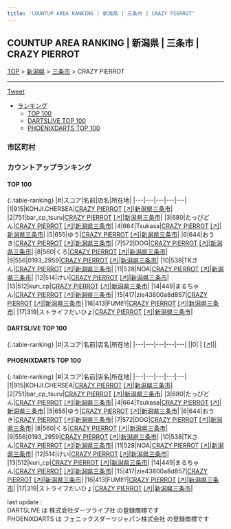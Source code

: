 ```yaml
---
title: 'COUNTUP AREA RANKING | 新潟県 | 三条市 | CRAZY PIERROT'
---
```

## COUNTUP AREA RANKING | 新潟県 | 三条市 | CRAZY PIERROT

[TOP](/darts/rank/) > [新潟県](/darts/rank/新潟県/) > [三条市](/darts/rank/新潟県/三条市/) > CRAZY PIERROT

___

<a href="https://twitter.com/share?ref_src=twsrc%5Etfw" data-text="COUNTUP AREA RANKING | 新潟県三条市CRAZY PIERROT" class="twitter-share-button" data-hashtags="DARTSLIVE,PHOENIXDARTS,darts,ダーツ" data-show-count="false">Tweet</a>

* [ランキング](#カウントアップランキング)
    * [TOP 100](#top-100)
    * [DARTSLIVE TOP 100](#dartslive-top-100)
    * [PHOENIXDARTS TOP 100](#phoenixdarts-top-100)

### 市区町村

<ul>

</ul>

### カウントアップランキング

#### TOP 100



{:.table-ranking}
|#|スコア|名前|店名|所在地|
|---|---|---|---|---|
|1|915|<span class="rank-name-pd">KOHJI.CHERSEA</span>|<a href="/darts/rank/shops/91716.html">CRAZY PIERROT</a> <a href="https://vs.phoenixdarts.com/jp/shop/shopDetailInfo/s_91716?s_seq=91716">[↗]</a>|<a href="/darts/rank/新潟県/三条市">新潟県三条市</a>|
|2|751|<span class="rank-name-pd">bar_cp_tsuru</span>|<a href="/darts/rank/shops/91716.html">CRAZY PIERROT</a> <a href="https://vs.phoenixdarts.com/jp/shop/shopDetailInfo/s_91716?s_seq=91716">[↗]</a>|<a href="/darts/rank/新潟県/三条市">新潟県三条市</a>|
|3|680|<span class="rank-name-pd">たっぴどん</span>|<a href="/darts/rank/shops/91716.html">CRAZY PIERROT</a> <a href="https://vs.phoenixdarts.com/jp/shop/shopDetailInfo/s_91716?s_seq=91716">[↗]</a>|<a href="/darts/rank/新潟県/三条市">新潟県三条市</a>|
|4|664|<span class="rank-name-pd">Tsukasa</span>|<a href="/darts/rank/shops/91716.html">CRAZY PIERROT</a> <a href="https://vs.phoenixdarts.com/jp/shop/shopDetailInfo/s_91716?s_seq=91716">[↗]</a>|<a href="/darts/rank/新潟県/三条市">新潟県三条市</a>|
|5|655|<span class="rank-name-pd">ゆう</span>|<a href="/darts/rank/shops/91716.html">CRAZY PIERROT</a> <a href="https://vs.phoenixdarts.com/jp/shop/shopDetailInfo/s_91716?s_seq=91716">[↗]</a>|<a href="/darts/rank/新潟県/三条市">新潟県三条市</a>|
|6|644|<span class="rank-name-pd">おうき</span>|<a href="/darts/rank/shops/91716.html">CRAZY PIERROT</a> <a href="https://vs.phoenixdarts.com/jp/shop/shopDetailInfo/s_91716?s_seq=91716">[↗]</a>|<a href="/darts/rank/新潟県/三条市">新潟県三条市</a>|
|7|572|<span class="rank-name-pd">DOG</span>|<a href="/darts/rank/shops/91716.html">CRAZY PIERROT</a> <a href="https://vs.phoenixdarts.com/jp/shop/shopDetailInfo/s_91716?s_seq=91716">[↗]</a>|<a href="/darts/rank/新潟県/三条市">新潟県三条市</a>|
|8|560|<span class="rank-name-pd">くろ</span>|<a href="/darts/rank/shops/91716.html">CRAZY PIERROT</a> <a href="https://vs.phoenixdarts.com/jp/shop/shopDetailInfo/s_91716?s_seq=91716">[↗]</a>|<a href="/darts/rank/新潟県/三条市">新潟県三条市</a>|
|9|556|<span class="rank-name-pd">0193_2959</span>|<a href="/darts/rank/shops/91716.html">CRAZY PIERROT</a> <a href="https://vs.phoenixdarts.com/jp/shop/shopDetailInfo/s_91716?s_seq=91716">[↗]</a>|<a href="/darts/rank/新潟県/三条市">新潟県三条市</a>|
|10|538|<span class="rank-name-pd">TKさん</span>|<a href="/darts/rank/shops/91716.html">CRAZY PIERROT</a> <a href="https://vs.phoenixdarts.com/jp/shop/shopDetailInfo/s_91716?s_seq=91716">[↗]</a>|<a href="/darts/rank/新潟県/三条市">新潟県三条市</a>|
|11|528|<span class="rank-name-pd">NOA</span>|<a href="/darts/rank/shops/91716.html">CRAZY PIERROT</a> <a href="https://vs.phoenixdarts.com/jp/shop/shopDetailInfo/s_91716?s_seq=91716">[↗]</a>|<a href="/darts/rank/新潟県/三条市">新潟県三条市</a>|
|12|514|<span class="rank-name-pd">けい</span>|<a href="/darts/rank/shops/91716.html">CRAZY PIERROT</a> <a href="https://vs.phoenixdarts.com/jp/shop/shopDetailInfo/s_91716?s_seq=91716">[↗]</a>|<a href="/darts/rank/新潟県/三条市">新潟県三条市</a>|
|13|512|<span class="rank-name-pd">kuri_cp</span>|<a href="/darts/rank/shops/91716.html">CRAZY PIERROT</a> <a href="https://vs.phoenixdarts.com/jp/shop/shopDetailInfo/s_91716?s_seq=91716">[↗]</a>|<a href="/darts/rank/新潟県/三条市">新潟県三条市</a>|
|14|449|<span class="rank-name-pd">まるちゃん</span>|<a href="/darts/rank/shops/91716.html">CRAZY PIERROT</a> <a href="https://vs.phoenixdarts.com/jp/shop/shopDetailInfo/s_91716?s_seq=91716">[↗]</a>|<a href="/darts/rank/新潟県/三条市">新潟県三条市</a>|
|15|417|<span class="rank-name-pd">zie43800a8d857</span>|<a href="/darts/rank/shops/91716.html">CRAZY PIERROT</a> <a href="https://vs.phoenixdarts.com/jp/shop/shopDetailInfo/s_91716?s_seq=91716">[↗]</a>|<a href="/darts/rank/新潟県/三条市">新潟県三条市</a>|
|16|413|<span class="rank-name-pd">FUMI!?</span>|<a href="/darts/rank/shops/91716.html">CRAZY PIERROT</a> <a href="https://vs.phoenixdarts.com/jp/shop/shopDetailInfo/s_91716?s_seq=91716">[↗]</a>|<a href="/darts/rank/新潟県/三条市">新潟県三条市</a>|
|17|319|<span class="rank-name-pd">ストライフだいひょ</span>|<a href="/darts/rank/shops/91716.html">CRAZY PIERROT</a> <a href="https://vs.phoenixdarts.com/jp/shop/shopDetailInfo/s_91716?s_seq=91716">[↗]</a>|<a href="/darts/rank/新潟県/三条市">新潟県三条市</a>|


#### DARTSLIVE TOP 100



{:.table-ranking}
|#|スコア|名前|店名|所在地|
|---|---|---|---|---|
||0|<span class="rank-name-dl"> </span>|<a href="/darts/rank/shops/.html"></a> <a href="">[↗]</a>|<a href="/darts/rank//"></a>|


#### PHOENIXDARTS TOP 100



{:.table-ranking}
|#|スコア|名前|店名|所在地|
|---|---|---|---|---|
|1|915|<span class="rank-name-pd">KOHJI.CHERSEA</span>|<a href="/darts/rank/shops/91716.html">CRAZY PIERROT</a> <a href="https://vs.phoenixdarts.com/jp/shop/shopDetailInfo/s_91716?s_seq=91716">[↗]</a>|<a href="/darts/rank/新潟県/三条市">新潟県三条市</a>|
|2|751|<span class="rank-name-pd">bar_cp_tsuru</span>|<a href="/darts/rank/shops/91716.html">CRAZY PIERROT</a> <a href="https://vs.phoenixdarts.com/jp/shop/shopDetailInfo/s_91716?s_seq=91716">[↗]</a>|<a href="/darts/rank/新潟県/三条市">新潟県三条市</a>|
|3|680|<span class="rank-name-pd">たっぴどん</span>|<a href="/darts/rank/shops/91716.html">CRAZY PIERROT</a> <a href="https://vs.phoenixdarts.com/jp/shop/shopDetailInfo/s_91716?s_seq=91716">[↗]</a>|<a href="/darts/rank/新潟県/三条市">新潟県三条市</a>|
|4|664|<span class="rank-name-pd">Tsukasa</span>|<a href="/darts/rank/shops/91716.html">CRAZY PIERROT</a> <a href="https://vs.phoenixdarts.com/jp/shop/shopDetailInfo/s_91716?s_seq=91716">[↗]</a>|<a href="/darts/rank/新潟県/三条市">新潟県三条市</a>|
|5|655|<span class="rank-name-pd">ゆう</span>|<a href="/darts/rank/shops/91716.html">CRAZY PIERROT</a> <a href="https://vs.phoenixdarts.com/jp/shop/shopDetailInfo/s_91716?s_seq=91716">[↗]</a>|<a href="/darts/rank/新潟県/三条市">新潟県三条市</a>|
|6|644|<span class="rank-name-pd">おうき</span>|<a href="/darts/rank/shops/91716.html">CRAZY PIERROT</a> <a href="https://vs.phoenixdarts.com/jp/shop/shopDetailInfo/s_91716?s_seq=91716">[↗]</a>|<a href="/darts/rank/新潟県/三条市">新潟県三条市</a>|
|7|572|<span class="rank-name-pd">DOG</span>|<a href="/darts/rank/shops/91716.html">CRAZY PIERROT</a> <a href="https://vs.phoenixdarts.com/jp/shop/shopDetailInfo/s_91716?s_seq=91716">[↗]</a>|<a href="/darts/rank/新潟県/三条市">新潟県三条市</a>|
|8|560|<span class="rank-name-pd">くろ</span>|<a href="/darts/rank/shops/91716.html">CRAZY PIERROT</a> <a href="https://vs.phoenixdarts.com/jp/shop/shopDetailInfo/s_91716?s_seq=91716">[↗]</a>|<a href="/darts/rank/新潟県/三条市">新潟県三条市</a>|
|9|556|<span class="rank-name-pd">0193_2959</span>|<a href="/darts/rank/shops/91716.html">CRAZY PIERROT</a> <a href="https://vs.phoenixdarts.com/jp/shop/shopDetailInfo/s_91716?s_seq=91716">[↗]</a>|<a href="/darts/rank/新潟県/三条市">新潟県三条市</a>|
|10|538|<span class="rank-name-pd">TKさん</span>|<a href="/darts/rank/shops/91716.html">CRAZY PIERROT</a> <a href="https://vs.phoenixdarts.com/jp/shop/shopDetailInfo/s_91716?s_seq=91716">[↗]</a>|<a href="/darts/rank/新潟県/三条市">新潟県三条市</a>|
|11|528|<span class="rank-name-pd">NOA</span>|<a href="/darts/rank/shops/91716.html">CRAZY PIERROT</a> <a href="https://vs.phoenixdarts.com/jp/shop/shopDetailInfo/s_91716?s_seq=91716">[↗]</a>|<a href="/darts/rank/新潟県/三条市">新潟県三条市</a>|
|12|514|<span class="rank-name-pd">けい</span>|<a href="/darts/rank/shops/91716.html">CRAZY PIERROT</a> <a href="https://vs.phoenixdarts.com/jp/shop/shopDetailInfo/s_91716?s_seq=91716">[↗]</a>|<a href="/darts/rank/新潟県/三条市">新潟県三条市</a>|
|13|512|<span class="rank-name-pd">kuri_cp</span>|<a href="/darts/rank/shops/91716.html">CRAZY PIERROT</a> <a href="https://vs.phoenixdarts.com/jp/shop/shopDetailInfo/s_91716?s_seq=91716">[↗]</a>|<a href="/darts/rank/新潟県/三条市">新潟県三条市</a>|
|14|449|<span class="rank-name-pd">まるちゃん</span>|<a href="/darts/rank/shops/91716.html">CRAZY PIERROT</a> <a href="https://vs.phoenixdarts.com/jp/shop/shopDetailInfo/s_91716?s_seq=91716">[↗]</a>|<a href="/darts/rank/新潟県/三条市">新潟県三条市</a>|
|15|417|<span class="rank-name-pd">zie43800a8d857</span>|<a href="/darts/rank/shops/91716.html">CRAZY PIERROT</a> <a href="https://vs.phoenixdarts.com/jp/shop/shopDetailInfo/s_91716?s_seq=91716">[↗]</a>|<a href="/darts/rank/新潟県/三条市">新潟県三条市</a>|
|16|413|<span class="rank-name-pd">FUMI!?</span>|<a href="/darts/rank/shops/91716.html">CRAZY PIERROT</a> <a href="https://vs.phoenixdarts.com/jp/shop/shopDetailInfo/s_91716?s_seq=91716">[↗]</a>|<a href="/darts/rank/新潟県/三条市">新潟県三条市</a>|
|17|319|<span class="rank-name-pd">ストライフだいひょ</span>|<a href="/darts/rank/shops/91716.html">CRAZY PIERROT</a> <a href="https://vs.phoenixdarts.com/jp/shop/shopDetailInfo/s_91716?s_seq=91716">[↗]</a>|<a href="/darts/rank/新潟県/三条市">新潟県三条市</a>|


<div class="footer border-top border-gray-light mt-5 pt-3 text-right text-gray">
    last update : <span style="font-weight: italic" id="foot_last_modified"></span><br />
    DARTSLIVE は 株式会社ダーツライブ社 の登録商標です<br />
    PHOENIXDARTS は フェニックスダーツジャパン株式会社 の登録商標です<br />
</div>

<script src="https://cdnjs.cloudflare.com/ajax/libs/jquery.tablesorter/2.31.3/js/jquery.tablesorter.min.js" integrity="sha512-qzgd5cYSZcosqpzpn7zF2ZId8f/8CHmFKZ8j7mU4OUXTNRd5g+ZHBPsgKEwoqxCtdQvExE5LprwwPAgoicguNg==" crossorigin="anonymous" referrerpolicy="no-referrer"></script>
<link rel="stylesheet" href="https://cdnjs.cloudflare.com/ajax/libs/jquery.tablesorter/2.31.3/css/theme.default.min.css" integrity="sha512-wghhOJkjQX0Lh3NSWvNKeZ0ZpNn+SPVXX1Qyc9OCaogADktxrBiBdKGDoqVUOyhStvMBmJQ8ZdMHiR3wuEq8+w==" crossorigin="anonymous" referrerpolicy="no-referrer" />
<script>
$(function() {
    $(".table-ranking").tablesorter({sortList:[[0, 0]]});
    $("#foot_last_modified").text(formatDate(new Date(document.lastModified), 'yyyy-MM-dd HH:mm:ss'));
});
</script>

<script async src="https://platform.twitter.com/widgets.js" charset="utf-8"></script>